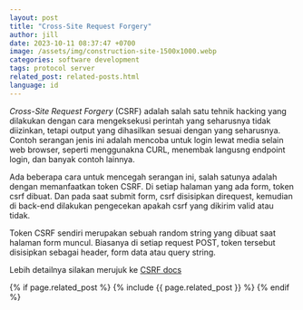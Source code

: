 ```yaml
---
layout: post
title: "Cross-Site Request Forgery"
author: jill
date: 2023-10-11 08:37:47 +0700
image: /assets/img/construction-site-1500x1000.webp
categories: software development
tags: protocol server
related_post: related-posts.html
language: id
---
```


_Cross-Site Request Forgery_ (CSRF) adalah salah satu tehnik hacking yang dilakukan dengan cara
mengeksekusi perintah yang seharusnya tidak diizinkan, tetapi output yang dihasilkan sesuai dengan
yang seharusnya. Contoh serangan jenis ini adalah mencoba untuk login lewat media selain web browser,
seperti menggunakna CURL, menembak langusng endpoint login, dan banyak contoh lainnya.

Ada beberapa cara untuk mencegah serangan ini, salah satunya adalah dengan memanfaatkan token CSRF. Di
setiap halaman yang ada form, token csrf dibuat. Dan pada saat submit form, csrf disisipkan direquest,
kemudian di back-end dilakukan pengecekan apakah csrf yang dikirim valid atau tidak.

Token CSRF sendiri merupakan sebuah random string yang dibuat saat halaman form muncul. Biasanya di setiap
request POST, token tersebut disisipkan sebagai header, form data atau query string.

Lebih detailnya silakan merujuk ke [CSRF docs][crsf-docs]

{% if page.related_post %}
  {% include {{ page.related_post }} %}
{% endif %}

[crsf-docs]: https://en.wikipedia.org/wiki/Cross-site_request_forgery
